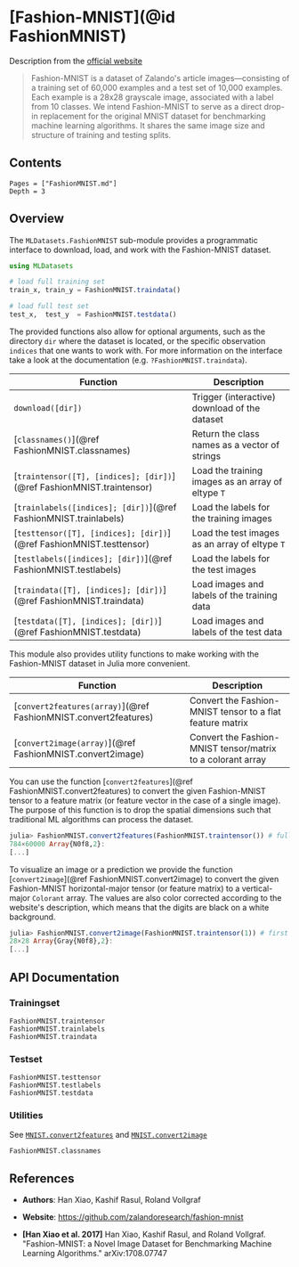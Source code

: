 # [Fashion-MNIST](@id FashionMNIST)

Description from the [official website](https://github.com/zalandoresearch/fashion-mnist)

> Fashion-MNIST is a dataset of Zalando's article
> images—consisting of a training set of 60,000 examples and a
> test set of 10,000 examples. Each example is a 28x28 grayscale
> image, associated with a label from 10 classes. We intend
> Fashion-MNIST to serve as a direct drop-in replacement for the
> original MNIST dataset for benchmarking machine learning
> algorithms. It shares the same image size and structure of
> training and testing splits.

## Contents

```@contents
Pages = ["FashionMNIST.md"]
Depth = 3
```

## Overview

The `MLDatasets.FashionMNIST` sub-module provides a programmatic
interface to download, load, and work with the Fashion-MNIST
dataset.

```julia
using MLDatasets

# load full training set
train_x, train_y = FashionMNIST.traindata()

# load full test set
test_x,  test_y  = FashionMNIST.testdata()
```

The provided functions also allow for optional arguments, such as
the directory `dir` where the dataset is located, or the specific
observation `indices` that one wants to work with. For more
information on the interface take a look at the documentation
(e.g. `?FashionMNIST.traindata`).

Function | Description
---------|-------------
`download([dir])` | Trigger (interactive) download of the dataset
[`classnames()`](@ref FashionMNIST.classnames) | Return the class names as a vector of strings
[`traintensor([T], [indices]; [dir])`](@ref FashionMNIST.traintensor) | Load the training images as an array of eltype `T`
[`trainlabels([indices]; [dir])`](@ref FashionMNIST.trainlabels) | Load the labels for the training images
[`testtensor([T], [indices]; [dir])`](@ref FashionMNIST.testtensor) | Load the test images as an array of eltype `T`
[`testlabels([indices]; [dir])`](@ref FashionMNIST.testlabels) | Load the labels for the test images
[`traindata([T], [indices]; [dir])`](@ref FashionMNIST.traindata) | Load images and labels of the training data
[`testdata([T], [indices]; [dir])`](@ref FashionMNIST.testdata) | Load images and labels of the test data

This module also provides utility functions to make working with
the Fashion-MNIST dataset in Julia more convenient.

Function | Description
---------|-------------
[`convert2features(array)`](@ref FashionMNIST.convert2features) | Convert the Fashion-MNIST tensor to a flat feature matrix
[`convert2image(array)`](@ref FashionMNIST.convert2image) | Convert the Fashion-MNIST tensor/matrix to a colorant array

You can use the function
[`convert2features`](@ref FashionMNIST.convert2features) to
convert the given Fashion-MNIST tensor to a feature matrix (or
feature vector in the case of a single image). The purpose of
this function is to drop the spatial dimensions such that
traditional ML algorithms can process the dataset.

```julia
julia> FashionMNIST.convert2features(FashionMNIST.traintensor()) # full training data
784×60000 Array{N0f8,2}:
[...]
```

To visualize an image or a prediction we provide the function
[`convert2image`](@ref FashionMNIST.convert2image) to convert the
given Fashion-MNIST horizontal-major tensor (or feature matrix)
to a vertical-major `Colorant` array. The values are also color
corrected according to the website's description, which means
that the digits are black on a white background.

```julia
julia> FashionMNIST.convert2image(FashionMNIST.traintensor(1)) # first training image
28×28 Array{Gray{N0f8},2}:
[...]
```

## API Documentation

### Trainingset

```@docs
FashionMNIST.traintensor
FashionMNIST.trainlabels
FashionMNIST.traindata
```

### Testset

```@docs
FashionMNIST.testtensor
FashionMNIST.testlabels
FashionMNIST.testdata
```

### Utilities

See [`MNIST.convert2features`](@ref) and
[`MNIST.convert2image`](@ref)

```@docs
FashionMNIST.classnames
```

## References

- **Authors**: Han Xiao, Kashif Rasul, Roland Vollgraf

- **Website**: https://github.com/zalandoresearch/fashion-mnist

- **[Han Xiao et al. 2017]** Han Xiao, Kashif Rasul, and Roland Vollgraf. "Fashion-MNIST: a Novel Image Dataset for Benchmarking Machine Learning Algorithms." arXiv:1708.07747
